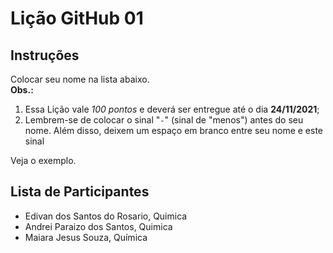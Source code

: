 # Lição GitHub 01

## Instruções

Colocar seu nome na lista abaixo. </br>
**Obs.:** 
1. Essa Lição vale *100 pontos* e deverá ser entregue até o dia **24/11/2021**;
2. Lembrem-se de colocar o sinal "`-`" (sinal de "menos") antes do seu nome.
Além disso, deixem um espaço em branco entre seu nome e este sinal

Veja o exemplo.

## Lista de Participantes

- Edivan dos Santos do Rosario, Quimica
- Andrei Paraizo dos Santos, Quimica 
- Maiara Jesus Souza, Química
